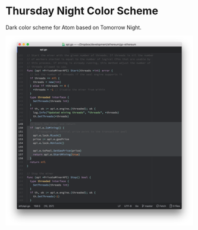 # Thursday Night Color Scheme

Dark color scheme for Atom based on Tomorrow Night.

![](https://raw.githubusercontent.com/Dnld/atom-thursday-night-syntax/master/screenshots/thursday-night-screenshot.png)
